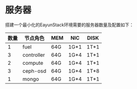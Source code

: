 # 服务器

搭建一个最小化的EayunStack环境需要的服务器数量及配置如下：

|数量|节点角色|MEM|NIC|DISK|
|----|----|----|----|----|
|1|fuel|64G|1G*1|1T*1|
|3|controller|64G|1G*4|1T*1|
|2|compute|64G|1G*4|1T*1|
|3|ceph-osd|64G|1G*4|1T*8|
|1|mongo|64G|1G*4|1T*1|
